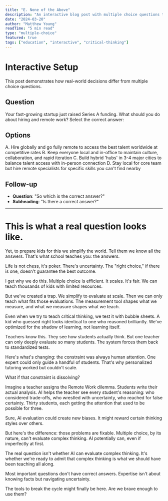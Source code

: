 ```yaml
---
title: "E. None of the Above"
description: "An interactive blog post with multiple choice questions that explores how we can better prepare students for real-world decision making."
date: "2024-03-20"
author: "Matthew Young"
readTime: "5 min read"
type: "multiple-choice"
featured: true
tags: ["education", "interactive", "critical-thinking"]
---
```


# Interactive Setup

This post demonstrates how real-world decisions differ from multiple choice questions.

## Question
Your fast-growing startup just raised Series A funding. What should you do about hiring and remote work? Select the correct answer:

## Options
A. Hire globally and go fully remote to access the best talent worldwide at competitive rates
B. Keep everyone local and in-office to maintain culture, collaboration, and rapid iteration
C. Build hybrid 'hubs' in 3-4 major cities to balance talent access with in-person connection
D. Stay local for core team but hire remote specialists for specific skills you can't find nearby

## Follow-up
- **Question**: "So which is the correct answer?"
- **Subheading**: "Is there a correct answer?"

---

# This is what a real question looks like.

Yet, to prepare kids for this we simplify the world. Tell them we know all the answers. That's what school teaches you: the answers.

Life is not chess, it's poker. There's uncertainty. The "right choice," if there is one, doesn't guarantee the best outcome.

I get why we do this. Multiple choice is efficient. It scales. It's fair. We can teach thousands of kids with limited resources.

But we've created a trap. We simplify to evaluate at scale. Then we can only teach what fits those evaluations. The measurement tool shapes what we measure, and what we measure shapes what we teach.

Even when we try to teach critical thinking, we test it with bubble sheets. A kid who guessed right looks identical to one who reasoned brilliantly. We've optimized for the shadow of learning, not learning itself.

Teachers know this. They see how students actually think. But one teacher can only deeply evaluate so many students. The system forces them back to standardized tests.

Here's what's changing: the constraint was always human attention. One expert could only guide a handful of students. That's why personalized tutoring worked but couldn't scale.

What if that constraint is dissolving?

Imagine a teacher assigns the Remote Work dilemma. Students write their actual analysis. AI helps the teacher see every student's reasoning: who considered trade-offs, who wrestled with uncertainty, who reached for false certainty. Thirty students, each getting the attention that used to be possible for three.

Sure, AI evaluation could create new biases. It might reward certain thinking styles over others.

But here's the difference: those problems are fixable. Multiple choice, by its nature, can't evaluate complex thinking. AI potentially can, even if imperfectly at first.

The real question isn't whether AI can evaluate complex thinking. It's whether we're ready to admit that complex thinking is what we should have been teaching all along.

Most important questions don't have correct answers. Expertise isn't about knowing facts but navigating uncertainty.

The tools to break the cycle might finally be here. Are we brave enough to use them?